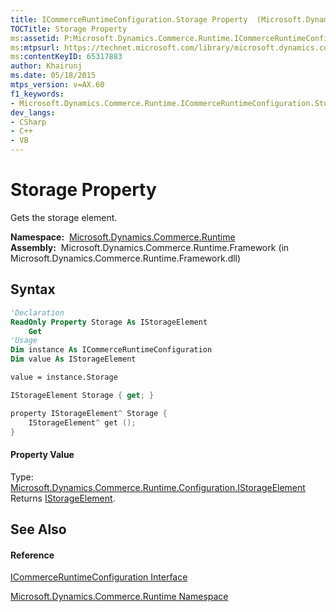 ```yaml
---
title: ICommerceRuntimeConfiguration.Storage Property  (Microsoft.Dynamics.Commerce.Runtime)
TOCTitle: Storage Property
ms:assetid: P:Microsoft.Dynamics.Commerce.Runtime.ICommerceRuntimeConfiguration.Storage
ms:mtpsurl: https://technet.microsoft.com/library/microsoft.dynamics.commerce.runtime.icommerceruntimeconfiguration.storage(v=AX.60)
ms:contentKeyID: 65317883
author: Khairunj
ms.date: 05/18/2015
mtps_version: v=AX.60
f1_keywords:
- Microsoft.Dynamics.Commerce.Runtime.ICommerceRuntimeConfiguration.Storage
dev_langs:
- CSharp
- C++
- VB
---
```


# Storage Property

Gets the storage element.

**Namespace:**  [Microsoft.Dynamics.Commerce.Runtime](microsoft-dynamics-commerce-runtime-namespace.md)  
**Assembly:**  Microsoft.Dynamics.Commerce.Runtime.Framework (in Microsoft.Dynamics.Commerce.Runtime.Framework.dll)

## Syntax

``` vb
'Declaration
ReadOnly Property Storage As IStorageElement
    Get
'Usage
Dim instance As ICommerceRuntimeConfiguration
Dim value As IStorageElement

value = instance.Storage
```

``` csharp
IStorageElement Storage { get; }
```

``` c++
property IStorageElement^ Storage {
    IStorageElement^ get ();
}
```

#### Property Value

Type: [Microsoft.Dynamics.Commerce.Runtime.Configuration.IStorageElement](istorageelement-interface-microsoft-dynamics-commerce-runtime-configuration.md)  
Returns [IStorageElement](istorageelement-interface-microsoft-dynamics-commerce-runtime-configuration.md).  

## See Also

#### Reference

[ICommerceRuntimeConfiguration Interface](icommerceruntimeconfiguration-interface-microsoft-dynamics-commerce-runtime.md)

[Microsoft.Dynamics.Commerce.Runtime Namespace](microsoft-dynamics-commerce-runtime-namespace.md)

